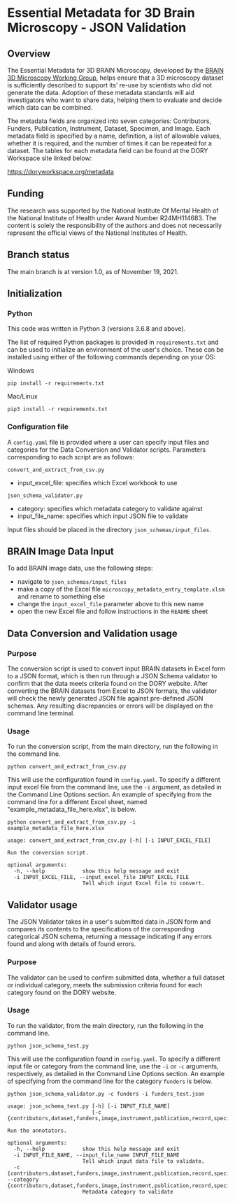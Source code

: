 # Essential Metadata for 3D Brain Microscopy - JSON Validation

## Overview
The Essential Metadata for 3D BRAIN Microscopy, developed by the [BRAIN 3D Microscopy Working Group](https://doryworkspace.org/WorkingGroupRoster), helps ensure that a 3D microscopy dataset is sufficiently described to support its’ re-use by scientists who did not generate the data. Adoption of these metadata standards will aid investigators who want to share data, helping them to evaluate and decide which data can be combined.

The metadata fields are organized into seven categories: Contributors, Funders, Publication, Instrument, Dataset, Specimen, and Image.  Each metadata field is specified by a name, definition, a list of allowable values, whether it is required, and the number of times it can be repeated for a dataset.  The tables for each metadata field can be found at the DORY Workspace site linked below:

https://doryworkspace.org/metadata

## Funding
The research was supported by the National Institute Of Mental Health of the National Institute of Health under Award Number R24MH114683. The content is solely the responsibility of the authors and does not necessarily represent the official views of the National Institutes of Health.

## Branch status
The main branch is at version 1.0, as of November 19, 2021.

## Initialization

### Python
This code was written in Python 3 (versions 3.6.8 and above).

The list of required Python packages is provided in `requirements.txt` and can be used to initialize an environment of the user's choice.  These can be installed using either of the following commands depending on your OS:

Windows
```
pip install -r requirements.txt
```

Mac/Linux
```
pip3 install -r requirements.txt
```

### Configuration file
A `config.yaml` file is provided where a user can specify input files and categories for the Data Conversion and Validator scripts.  Parameters corresponding to each script are as follows:

`convert_and_extract_from_csv.py`
- input_excel_file: specifies which Excel workbook to use

`json_schema_validator.py`
- category: specifies which metadata category to validate against
- input_file_name: specifies which input JSON file to validate

Input files should be placed in the directory `json_schemas/input_files`.

## BRAIN Image Data Input
To add BRAIN image data, use the following steps:
- navigate to `json_schemas/input_files`
- make a copy of the Excel file `microscopy_metadata_entry_template.xlsm` and rename to something else
- change the `input_excel_file` parameter above to this new name
- open the new Excel file and follow instructions in the `README` sheet

## Data Conversion and Validation usage

### Purpose
The conversion script is used to convert input BRAIN datasets in Excel form to a JSON format, which is then run through a JSON Schema validator to confirm that the data meets criteria found on the DORY website.  After converting the BRAIN datasets from Excel to JSON formats, the validator will check the newly generated JSON file against pre-defined JSON schemas.  Any resulting discrepancies or errors will be displayed on the command line terminal.

### Usage
To run the conversion script, from the main directory, run the following in the command line.

```
python convert_and_extract_from_csv.py
```

This will use the configuration found in `config.yaml`.  To specify a different input excel file from the command line, use the `-i` argument, as detailed in the Command Line Options section.  An example of specifying from the command line for a different Excel sheet, named "example_metadata_file_here.xlsx", is below.

```
python convert_and_extract_from_csv.py -i example_metadata_file_here.xlsx
```

```
usage: convert_and_extract_from_csv.py [-h] [-i INPUT_EXCEL_FILE]

Run the conversion script.

optional arguments:
  -h, --help            show this help message and exit
  -i INPUT_EXCEL_FILE, --input_excel_file INPUT_EXCEL_FILE       
                        Tell which input Excel file to convert. 
```

## Validator usage
The JSON Validator takes in a user's submitted data in JSON form and compares its contents to the specifications of the corresponding categorical JSON schema, returning a message indicating if any errors found and along with details of found errors.

### Purpose
The validator can be used to confirm submitted data, whether a full dataset or individual category, meets the submission criteria found for each category found on the DORY website.

### Usage
To run the validator, from the main directory, run the following in the command line.

```
python json_schema_test.py
```

This will use the configuration found in `config.yaml`.  To specify a different input file or category from the command line, use the `-i` or `-c` arguments, respectively, as detailed in the Command Line Options section.  An example of specifying from the command line for the category `funders` is below.

```
python json_schema_validator.py -c funders -i funders_test.json
```

```
usage: json_schema_test.py [-h] [-i INPUT_FILE_NAME]
                           [-c {contributors,dataset,funders,image,instrument,publication,record,specimen}]

Run the annotators.

optional arguments:
  -h, --help            show this help message and exit
  -i INPUT_FILE_NAME, --input_file_name INPUT_FILE_NAME
                        Tell which input data file to validate.
  -c {contributors,dataset,funders,image,instrument,publication,record,specimen}, --category {contributors,dataset,funders,image,instrument,publication,record,specimen}
                        Metadata category to validate
```
